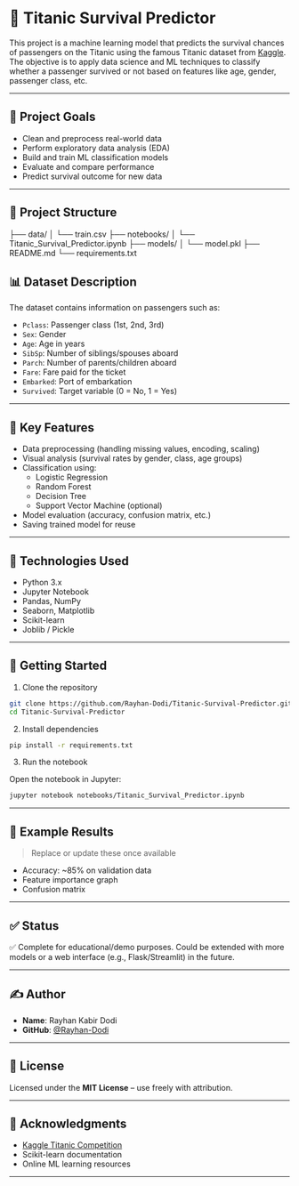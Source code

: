 
# 🚢 Titanic Survival Predictor

This project is a machine learning model that predicts the survival chances of passengers on the Titanic using the famous Titanic dataset from [Kaggle](https://www.kaggle.com/c/titanic). The objective is to apply data science and ML techniques to classify whether a passenger survived or not based on features like age, gender, passenger class, etc.

---

## 🧠 Project Goals

- Clean and preprocess real-world data  
- Perform exploratory data analysis (EDA)  
- Build and train ML classification models  
- Evaluate and compare performance  
- Predict survival outcome for new data

---

## 📁 Project Structure



├── data/
│   └── train.csv
├── notebooks/
│   └── Titanic\_Survival\_Predictor.ipynb
├── models/
│   └── model.pkl
├── README.md
└── requirements.txt



## 📊 Dataset Description

The dataset contains information on passengers such as:

- `Pclass`: Passenger class (1st, 2nd, 3rd)
- `Sex`: Gender
- `Age`: Age in years
- `SibSp`: Number of siblings/spouses aboard
- `Parch`: Number of parents/children aboard
- `Fare`: Fare paid for the ticket
- `Embarked`: Port of embarkation
- `Survived`: Target variable (0 = No, 1 = Yes)

---

## 📌 Key Features

- Data preprocessing (handling missing values, encoding, scaling)
- Visual analysis (survival rates by gender, class, age groups)
- Classification using:
  - Logistic Regression
  - Random Forest
  - Decision Tree
  - Support Vector Machine (optional)
- Model evaluation (accuracy, confusion matrix, etc.)
- Saving trained model for reuse

---

## 🧰 Technologies Used

- Python 3.x  
- Jupyter Notebook  
- Pandas, NumPy  
- Seaborn, Matplotlib  
- Scikit-learn  
- Joblib / Pickle

---

## 🚀 Getting Started

1. Clone the repository

```bash
git clone https://github.com/Rayhan-Dodi/Titanic-Survival-Predictor.git
cd Titanic-Survival-Predictor
````

2. Install dependencies

```bash
pip install -r requirements.txt
```

3. Run the notebook

Open the notebook in Jupyter:

```bash
jupyter notebook notebooks/Titanic_Survival_Predictor.ipynb
```

---

## 🧪 Example Results

> Replace or update these once available

* Accuracy: \~85% on validation data
* Feature importance graph
* Confusion matrix

---

## ✅ Status

✅ Complete for educational/demo purposes. Could be extended with more models or a web interface (e.g., Flask/Streamlit) in the future.

---

## ✍️ Author

* **Name**: Rayhan Kabir Dodi
* **GitHub**: [@Rayhan-Dodi](https://github.com/Rayhan-Dodi)

---

## 📄 License

Licensed under the **MIT License** – use freely with attribution.

---

## 🙌 Acknowledgments

* [Kaggle Titanic Competition](https://www.kaggle.com/c/titanic)
* Scikit-learn documentation
* Online ML learning resources

---

```


